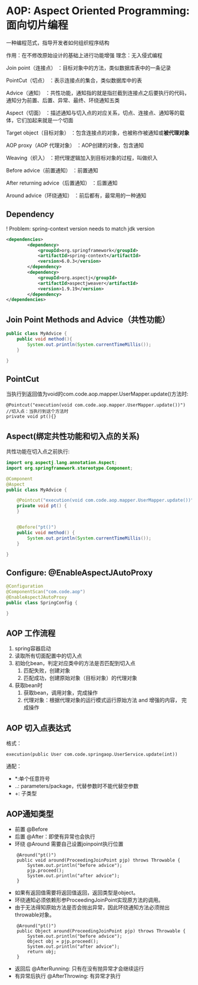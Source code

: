 # A0P: Aspect Oriented Programming: 面向切片编程
一种编程范式，指导开发者如何组织程序结构

作用：在不修改原始设计的基础上进行功能增强
理念：无入侵式编程

Join point（连接点） ：目标对象中的方法，类似数据库表中的一条记录

PointCut（切点） ：表示连接点的集合，类似数据库中的表

Advice（通知） ：共性功能，通知指的就是指拦截到连接点之后要执行的代码，通知分为前置、后置、异常、最终、环绕通知五类

Aspect（切面） ：描述通知与切入点的对应关系，切点、连接点、通知等的载体，它们加起来就是一个切面

Target object（目标对象） ：包含连接点的对象，也被称作被通知或**被代理对象**

AOP proxy（AOP 代理对象） ：AOP创建的对象，包含通知

Weaving（织入） ：把代理逻辑加入到目标对象的过程，叫做织入

Before advice（前置通知） ：前置通知

After returning advice（后置通知） ：后置通知

Around advice（环绕通知） ：前后都有，最常用的一种通知

## Dependency
! Problem: spring-context version needs to match jdk version
```xml
<dependencies>
        <dependency>
			<groupId>org.springframework</groupId>
			<artifactId>spring-context</artifactId>
			<version>6.0.3</version>
		</dependency>
		<dependency>
			<groupId>org.aspectj</groupId>
			<artifactId>aspectjweaver</artifactId>
			<version>1.9.19</version>
		</dependency>
</dependencies>
```
## Join Point Methods and Advice（共性功能）
```java
public class MyAdvice {
    public void method(){
        System.out.println(System.currentTimeMillis());
    }

}
```

## PointCut
当执行到返回值为void的com.code.aop.mapper.UserMapper.update()方法时:
```
@Pointcut("execution(void com.code.aop.mapper.UserMapper.update())") //切入点：当执行到这个方法时
private void pt(){}
```
## Aspect(绑定共性功能和切入点的关系)
共性功能在切入点之前执行:

```java
import org.aspectj.lang.annotation.Aspect;
import org.springframework.stereotype.Component;

@Component
@Aspect
public class MyAdvice {

    @Pointcut("execution(void com.code.aop.mapper.UserMapper.update())") //切入点：当执行到这个方法时
    private void pt() {
    }


    @Before("pt()")
    public void method() {
        System.out.println(System.currentTimeMillis());
    }

}

```

## Configure: @EnableAspectJAutoProxy
```java
@Configuration
@ComponentScan("com.code.aop")
@EnableAspectJAutoProxy
public class SpringConfig {

}
```

## AOP 工作流程
1. spring容器启动
2. 读取所有切面配置中的切入点
3. 初始化bean，判定对应类中的方法是否匹配到切入点
   1. 匹配失败，创建对象
   2. 匹配成功，创建原始对象（目标对象）的代理对象
4. 获取bean时
   1. 获取bean，调用对象，完成操作
   2. 代理对象：根据代理对象的运行模式运行原始方法 and 增强的内容， 完成操作

## AOP 切入点表达式
格式：
```
execution(public User com.code.springaop.UserService.update(int))
```
通配：
* *:单个任意符号
* ..: parameters/package，代替参数时不能代替空参数
* +: 子类型

## AOP通知类型
* 前置 @Before
* 后置 @After：即使有异常也会执行
* 环绕 @Around 需要自己设置joinpoint执行位置
```
    @Around("pt()")
    public void around(ProceedingJoinPoint pjp) throws Throwable {
        System.out.println("before advice");
        pjp.proceed();
        System.out.println("after advice");
    }
```
* 如果有返回值需要将返回值返回，返回类型是object。
* 环绕通知必须依赖形参ProceedingJoinPoint实现原方法的调用。
* 由于无法得知原始方法是否会抛出异常，因此环绕通知方法必须抛出throwable对象。
```
    @Around("pt()")
    public Object around(ProceedingJoinPoint pjp) throws Throwable {
        System.out.println("before advice");
        Object obj = pjp.proceed();
        System.out.println("after advice");
        return obj;
    }
```
* 返回后 @AfterRunning: 只有在没有抛异常才会继续运行
* 有异常后执行 @AfterThrowing: 有异常才执行








